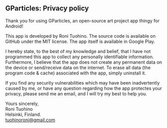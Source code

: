 ## GParticles: Privacy policy

Thank you for using GParticles, an open-source art project app thingy for
Android!

This app is developed by Roni Tuohino. The source code is available on GitHub
under the MIT license. The app itself is available in Google Play.

I hereby state, to the best of my knowledge and belief, that I have not
programmed this app to collect any personally identifiable information.
Furthermore, I believe that the app does not create any permanent data on the
device or send/receive data on the internet. To erase all data (the program code
& cache) associated with the app, simply uninstall it.

If you find any security vulnerabilities which may have been inadvertently
caused by me, or have any question regarding how the app protectes your privacy,
please send me an email, and I will try my best to help you.

Yours sincerely,  
Roni Tuohino  
Helsinki, Finland.  
tuohinoroni@gmail.com
